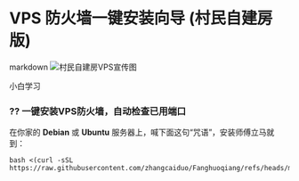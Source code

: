 # VPS 防火墙一键安装向导 (村民自建房版)

markdown ![](./一键安装%20UFW%20护栏及防盗网.png "村民自建房VPS宣传图") 



小白学习

### ?? 一键安装VPS防火墙，自动检查已用端口

在你家的 **Debian** 或 **Ubuntu** 服务器上，喊下面这句“咒语”，安装师傅立马就到：

```shell
bash <(curl -sSL https://raw.githubusercontent.com/zhangcaiduo/Fanghuoqiang/refs/heads/main/Fanghuoqiang.sh)
